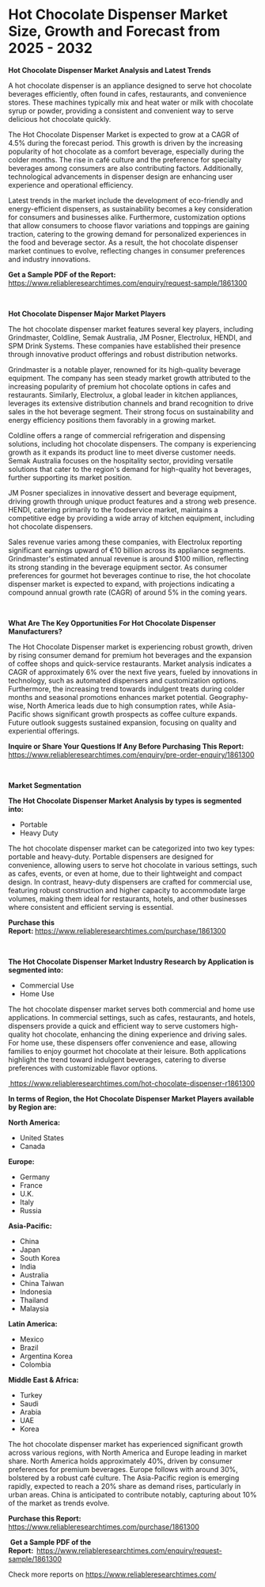 <p><h1>Hot Chocolate Dispenser Market Size, Growth and Forecast from 2025 - 2032</h1></p><p><strong>Hot Chocolate Dispenser Market Analysis and Latest Trends</strong></p>
<p><p>A hot chocolate dispenser is an appliance designed to serve hot chocolate beverages efficiently, often found in cafes, restaurants, and convenience stores. These machines typically mix and heat water or milk with chocolate syrup or powder, providing a consistent and convenient way to serve delicious hot chocolate quickly.</p><p>The Hot Chocolate Dispenser Market is expected to grow at a CAGR of 4.5% during the forecast period. This growth is driven by the increasing popularity of hot chocolate as a comfort beverage, especially during the colder months. The rise in café culture and the preference for specialty beverages among consumers are also contributing factors. Additionally, technological advancements in dispenser design are enhancing user experience and operational efficiency.</p><p>Latest trends in the market include the development of eco-friendly and energy-efficient dispensers, as sustainability becomes a key consideration for consumers and businesses alike. Furthermore, customization options that allow consumers to choose flavor variations and toppings are gaining traction, catering to the growing demand for personalized experiences in the food and beverage sector. As a result, the hot chocolate dispenser market continues to evolve, reflecting changes in consumer preferences and industry innovations.</p></p>
<p><strong>Get a Sample PDF of the Report:&nbsp;</strong> <a href="https://www.reliableresearchtimes.com/enquiry/request-sample/1861300?utm_campaign=2934&utm_medium=2&utm_source=Github&utm_content=ia&utm_term=05042025&utm_id=hot-chocolate-dispenser">https://www.reliableresearchtimes.com/enquiry/request-sample/1861300</a></p>
<p>&nbsp;</p>
<p><strong>Hot Chocolate Dispenser Major Market Players</strong></p>
<p><p>The hot chocolate dispenser market features several key players, including Grindmaster, Coldline, Semak Australia, JM Posner, Electrolux, HENDI, and SPM Drink Systems. These companies have established their presence through innovative product offerings and robust distribution networks. </p><p>Grindmaster is a notable player, renowned for its high-quality beverage equipment. The company has seen steady market growth attributed to the increasing popularity of premium hot chocolate options in cafes and restaurants. Similarly, Electrolux, a global leader in kitchen appliances, leverages its extensive distribution channels and brand recognition to drive sales in the hot beverage segment. Their strong focus on sustainability and energy efficiency positions them favorably in a growing market.</p><p>Coldline offers a range of commercial refrigeration and dispensing solutions, including hot chocolate dispensers. The company is experiencing growth as it expands its product line to meet diverse customer needs. Semak Australia focuses on the hospitality sector, providing versatile solutions that cater to the region's demand for high-quality hot beverages, further supporting its market position.</p><p>JM Posner specializes in innovative dessert and beverage equipment, driving growth through unique product features and a strong web presence. HENDI, catering primarily to the foodservice market, maintains a competitive edge by providing a wide array of kitchen equipment, including hot chocolate dispensers. </p><p>Sales revenue varies among these companies, with Electrolux reporting significant earnings upward of €10 billion across its appliance segments. Grindmaster's estimated annual revenue is around $100 million, reflecting its strong standing in the beverage equipment sector. As consumer preferences for gourmet hot beverages continue to rise, the hot chocolate dispenser market is expected to expand, with projections indicating a compound annual growth rate (CAGR) of around 5% in the coming years.</p></p>
<p>&nbsp;</p>
<p><strong>What Are The Key Opportunities For Hot Chocolate Dispenser Manufacturers?</strong></p>
<p><p>The Hot Chocolate Dispenser market is experiencing robust growth, driven by rising consumer demand for premium hot beverages and the expansion of coffee shops and quick-service restaurants. Market analysis indicates a CAGR of approximately 6% over the next five years, fueled by innovations in technology, such as automated dispensers and customization options. Furthermore, the increasing trend towards indulgent treats during colder months and seasonal promotions enhances market potential. Geography-wise, North America leads due to high consumption rates, while Asia-Pacific shows significant growth prospects as coffee culture expands. Future outlook suggests sustained expansion, focusing on quality and experiential offerings.</p></p>
<p><strong>Inquire or Share Your Questions If Any Before Purchasing This Report:</strong> <a href="https://www.reliableresearchtimes.com/enquiry/pre-order-enquiry/1861300?utm_campaign=2934&utm_medium=2&utm_source=Github&utm_content=ia&utm_term=05042025&utm_id=hot-chocolate-dispenser">https://www.reliableresearchtimes.com/enquiry/pre-order-enquiry/1861300</a></p>
<p>&nbsp;</p>
<p><strong>Market Segmentation</strong></p>
<p><strong>The Hot Chocolate Dispenser Market Analysis by types is segmented into:</strong></p>
<p><ul><li>Portable</li><li>Heavy Duty</li></ul></p>
<p><p>The hot chocolate dispenser market can be categorized into two key types: portable and heavy-duty. Portable dispensers are designed for convenience, allowing users to serve hot chocolate in various settings, such as cafes, events, or even at home, due to their lightweight and compact design. In contrast, heavy-duty dispensers are crafted for commercial use, featuring robust construction and higher capacity to accommodate large volumes, making them ideal for restaurants, hotels, and other businesses where consistent and efficient serving is essential.</p></p>
<p><strong>Purchase this Report:&nbsp;</strong><a href="https://www.reliableresearchtimes.com/purchase/1861300?utm_campaign=2934&utm_medium=2&utm_source=Github&utm_content=ia&utm_term=05042025&utm_id=hot-chocolate-dispenser">https://www.reliableresearchtimes.com/purchase/1861300</a></p>
<p>&nbsp;</p>
<p><strong>The Hot Chocolate Dispenser Market Industry Research by Application is segmented into:</strong></p>
<p><ul><li>Commercial Use</li><li>Home Use</li></ul></p>
<p><p>The hot chocolate dispenser market serves both commercial and home use applications. In commercial settings, such as cafes, restaurants, and hotels, dispensers provide a quick and efficient way to serve customers high-quality hot chocolate, enhancing the dining experience and driving sales. For home use, these dispensers offer convenience and ease, allowing families to enjoy gourmet hot chocolate at their leisure. Both applications highlight the trend toward indulgent beverages, catering to diverse preferences with customizable flavor options.</p></p>
<p><a href="https://www.reliableresearchtimes.com/hot-chocolate-dispenser-r1861300?utm_campaign=2934&utm_medium=2&utm_source=Github&utm_content=ia&utm_term=05042025&utm_id=hot-chocolate-dispenser">&nbsp;https://www.reliableresearchtimes.com/hot-chocolate-dispenser-r1861300</a></p>
<p><strong>In terms of Region, the Hot Chocolate Dispenser Market Players available by Region are:</strong></p>
<p>
    <p> <strong> North America: </strong>
        <ul>
            <li>United States</li>
            <li>Canada</li>
        </ul>
        </p> 
    <p> <strong> Europe: </strong>
        <ul>
            <li>Germany</li>
            <li>France</li>
            <li>U.K.</li>
            <li>Italy</li>
            <li>Russia</li>
        </ul>
        </p> 
    <p> <strong> Asia-Pacific: </strong>
        <ul>
            <li>China</li>
            <li>Japan</li>
            <li>South Korea</li>
            <li>India</li>
            <li>Australia</li>
            <li>China Taiwan</li>
            <li>Indonesia</li>
            <li>Thailand</li>
            <li>Malaysia</li>
        </ul>
        </p> 
    <p> <strong> Latin America: </strong>
        <ul>
            <li>Mexico</li>
            <li>Brazil</li>
            <li>Argentina Korea</li>
            <li>Colombia</li>
        </ul>
        </p> 
    <p> <strong> Middle East & Africa: </strong>
        <ul>
            <li>Turkey</li>
            <li>Saudi</li>
            <li>Arabia</li>
            <li>UAE</li>
            <li>Korea</li>
        </ul>
    </p>
    </p>
<p><p>The hot chocolate dispenser market has experienced significant growth across various regions, with North America and Europe leading in market share. North America holds approximately 40%, driven by consumer preferences for premium beverages. Europe follows with around 30%, bolstered by a robust café culture. The Asia-Pacific region is emerging rapidly, expected to reach a 20% share as demand rises, particularly in urban areas. China is anticipated to contribute notably, capturing about 10% of the market as trends evolve.</p></p>
<p><strong>Purchase this Report: </strong><a href="https://www.reliableresearchtimes.com/purchase/1861300?utm_campaign=2934&utm_medium=2&utm_source=Github&utm_content=ia&utm_term=05042025&utm_id=hot-chocolate-dispenser">https://www.reliableresearchtimes.com/purchase/1861300</a></p>
<p>&nbsp;<strong>Get a Sample PDF of the Report:&nbsp;&nbsp;</strong><a href="https://www.reliableresearchtimes.com/enquiry/request-sample/1861300?utm_campaign=2934&utm_medium=2&utm_source=Github&utm_content=ia&utm_term=05042025&utm_id=hot-chocolate-dispenser">https://www.reliableresearchtimes.com/enquiry/request-sample/1861300</a></p>
<p><strong></strong></p>
<p>Check more reports on <a href="https://www.reliableresearchtimes.com/?utm_campaign=2934&utm_medium=2&utm_source=Github&utm_content=ia&utm_term=05042025&utm_id=hot-chocolate-dispenser">https://www.reliableresearchtimes.com/</a></p>